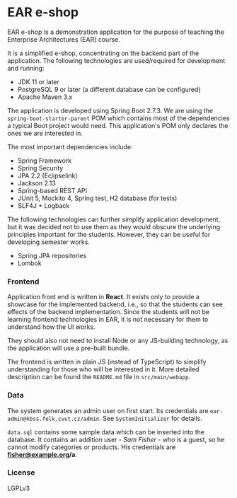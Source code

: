 # EAR e-shop

EAR e-shop is a demonstration application for the purpose of teaching the Enterprise Architectures (EAR) course.

It is a simplified e-shop, concentrating on the backend part of the application. The following technologies are used/required
for development and running:

* JDK 11 or later
* PostgreSQL 9 or later (a different database can be configured)
* Apache Maven 3.x

The application is developed using Spring Boot 2.7.3. We are using the `spring-boot-starter-parent` POM which contains most of the dependencies a typical
Boot project would need. This application's POM only declares the ones we are interested in.

The most important dependencies include:
* Spring Framework
* Spring Security
* JPA 2.2 (Eclipselink)
* Jackson 2.13
* Spring-based REST API
* JUnit 5, Mockito 4, Spring test, H2 database (for tests)
* SLF4J + Logback

The following technologies can further simplify application development, but it was decided not to use them as they would obscure
the underlying principles important for the students. However, they can be useful for developing semester works.

* Spring JPA repositories
* Lombok

### Frontend

Application front end is written in **React**. It exists only to provide a showcase for the implemented backend, 
i.e., so that the students can see effects of the backend implementation. Since the students
will not be learning frontend technologies in EAR, it is not necessary for them to understand how the UI works.

They should also not need to install Node or any JS-building technology, as the application will use a pre-built bundle.

The frontend is written in plain JS (instead of TypeScript) to simplify understanding for those who will be interested in it. More detailed
description can be found the `README.md` file in `src/main/webapp`.

### Data

The system generates an admin user on first start. Its credentials are `ear-admin@kbss.felk.cvut.cz/adm1n`. See `SystemInitializer`
for details.

`data.sql` contains some sample data which can be inserted into the database. It contains an addition user - *Sam Fisher* - who is a
guest, so he cannot modify categories or products. His credentials are **fisher@example.org/a**.


### License

LGPLv3
